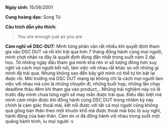**Ngày sinh:** 15/06/2001


**Cung hoàng đạo:** Song Tử


**Câu trích dẫn yêu thích:**
> You are enough just as you are

**Cảm nghĩ về DSC-DUT:** Mình từng phân vân rất nhiều khi quyết định tham gia vào DSC DUT và rồi khi trải qua hơn 7 tháng đồng hành cùng mọi người, mình chợt nhận ra đây là quyết định đúng đắn nhất trong suốt năm 2 đại học. Từ những ngày đầu tham gia mình khá rén vì số lượng đông hơn suy nghĩ và cách mọi người kết nối, làm việc với nhau rất khác so với những gì mình đã trải qua. Nhưng không sao đến bây giờ mình có thể tự tin bật lại được rồi. Môi trường mà DSC DUT mang lại không chỉ là cách mọi người làm việc với nhau mà còn là những chuyến đi, những buổi họp, những lần chạy deadline thâu đêm khi tham gia vào product,...Những trải nghiệm này có lẽ trước đây mình chưa từng nghĩ sẽ may mắn được trải qua. Điều đặc biệt mà mình cảm nhận được khi đồng hành cùng DSC DUT trong nhiệm kỳ này chính là cảm giác thoải mái, kết nối được với tất cả mọi người cũng không quá gồng bản thân theo một khuôn khổ mà được thoải mái bộc lộ suy nghĩ, hành động của bản thân. Cảm ơn vì đã đồng hành với nhau trong suốt một quãng hành trình, iu mọi người :v
